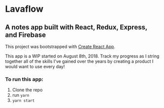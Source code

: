 # Lavaflow

## A notes app built with React, Redux, Express, and Firebase

This project was bootstrapped with [Create React App](https://github.com/facebookincubator/create-react-app).

This app is a WIP started on August 8th, 2018. Track my progress as I string together all of the skills I've gained over the years by creating a product I would want to use every day! 

### To run this app:
1. Clone the repo
2. run `yarn`
3. `yarn start`
